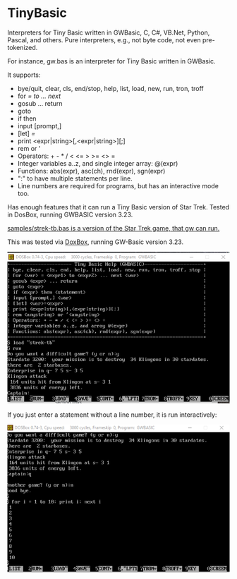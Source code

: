 # TinyBasic
Interpreters for Tiny Basic written in GWBasic, C, C#, VB.Net, Python, Pascal, and others. Pure interpreters, e.g., not byte code, not even pre-tokenized.

For instance, gw.bas is an interpreter for Tiny Basic written in GWBasic.

It supports:
- bye/quit, clear, cls, end/stop, help, list, load, new, run, tron, troff
- for <var> = <expr1> to <expr2> ... next <var>
- gosub <expr> ... return
- goto <expr>
- if <expr> then <statement>
- input [prompt,] <var>
- [let] <var>=<expr>
- print <expr|string>[,<expr|string>][;]
- rem <anystring> or '<anystring>
- Operators: + - * / < <= > >= <> =
- Integer variables a..z, and single integer array: @(expr)
- Functions: abs(expr), asc(ch), rnd(expr), sgn(expr)
- ":" to have multiple statements per line.
- Line numbers are required for programs, but has an interactive mode too.

Has enough features that it can run a Tiny Basic version of Star Trek.
Tested in DosBox, running GWBASIC version 3.23.

[samples/strek-tb.bas is a version of the Star Trek game, that gw can run.](tests/strek-tb.bas)

This was tested via [DoxBox](https://www.dosbox.com), running GW-Basic version 3.23.

![Tiny Basic](images/TinyBasicRunningStarTrek.png)

If you just enter a statement without a line number, it is run interactively:

![image](images/1liner.png)

